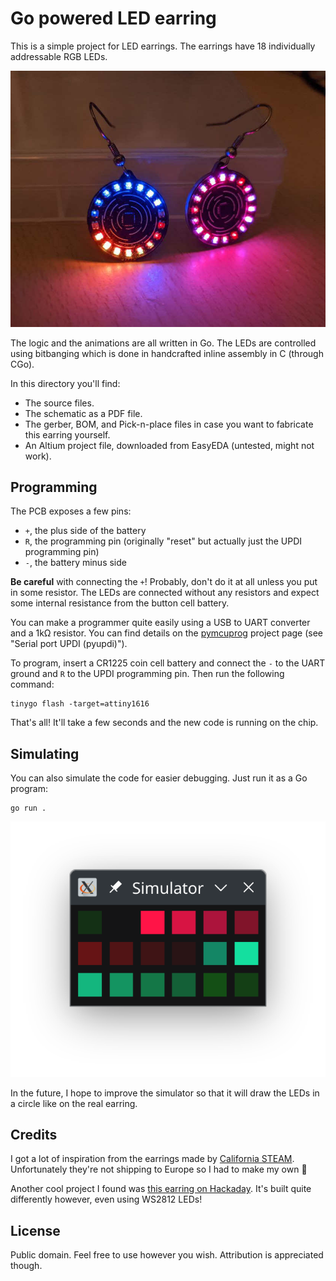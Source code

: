 # Go powered LED earring

This is a simple project for LED earrings. The earrings have 18 individually addressable RGB LEDs.

![Photo of the LED earrings](earring.jpg)

The logic and the animations are all written in Go. The LEDs are controlled using bitbanging which is done in handcrafted inline assembly in C (through CGo).

In this directory you'll find:

  * The source files.
  * The schematic as a PDF file.
  * The gerber, BOM, and Pick-n-place files in case you want to fabricate this earring yourself.
  * An Altium project file, downloaded from EasyEDA (untested, might not work).

## Programming

The PCB exposes a few pins:

  - `+`, the plus side of the battery
  - `R`, the programming pin (originally "reset" but actually just the UPDI programming pin)
  - `-`, the battery minus side

**Be careful** with connecting the `+`! Probably, don't do it at all unless you put in some resistor. The LEDs are connected without any resistors and expect some internal resistance from the button cell battery.

You can make a programmer quite easily using a USB to UART converter and a 1kΩ resistor. You can find details on the [pymcuprog](https://pypi.org/project/pymcuprog/) project page (see "Serial port UPDI (pyupdi)").

To program, insert a CR1225 coin cell battery and connect the `-` to the UART ground and `R` to the UPDI programming pin. Then run the following command:

    tinygo flash -target=attiny1616

That's all! It'll take a few seconds and the new code is running on the chip.


## Simulating

You can also simulate the code for easier debugging. Just run it as a Go program:

```
go run .
```

![Screenshot of earring code running under simulation](simulator.png)

In the future, I hope to improve the simulator so that it will draw the LEDs in a circle like on the real earring.

## Credits

I got a lot of inspiration from the earrings made by [California STEAM](https://www.tindie.com/stores/californiasteam/). Unfortunately they're not shipping to Europe so I had to make my own 🙂

Another cool project I found was [this earring on Hackaday](https://hackaday.io/project/186402-ws2812b-neopixel-earring). It's built quite differently however, even using WS2812 LEDs!

## License

Public domain. Feel free to use however you wish. Attribution is appreciated though.
